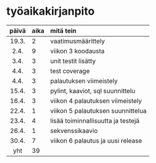 # työaikakirjanpito

| päivä | aika | mitä tein  |
| :----:|:-----| :-----|
| 19.3. | 2    | vaatimusmäärittely |
|  2.4. | 9    | viikon 3 koodausta |
|  3.4. | 3    | unit testit lisätty |
|  4.4. | 3    | test coverage |
|  4.4. | 3    | palautuksen viimeistely |
| 15.4. | 3    | pylint, kaaviot, sql suunnittelu |
| 16.4. | 3    | viikon 4 palautuksen viimeistely |
| 22.4. | 1    | viikon 5 palautuksen suunnittelua |
| 23.4. | 4    | lisää toiminnallisuutta ja testejä |
| 26.4. | 1    | sekvenssikaavio |
| 30.4. | 7    | viikon 6 palautus ja uusi release |
|  yht  | 39    |  |
